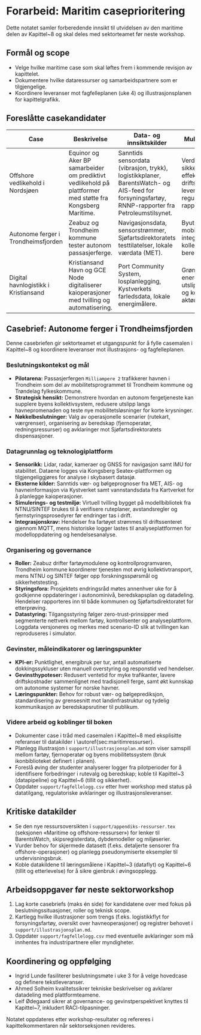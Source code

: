 # Forarbeid: Maritim caseprioritering

Dette notatet samler forberedende innsikt til utvidelsen av den maritime delen av Kapittel~8 og skal deles med sektorteamet før neste workshop.


## Formål og scope
- Velge hvilke maritime case som skal løftes frem i kommende revisjon av kapittelet.
- Dokumentere hvilke dataressurser og samarbeidspartnere som er tilgjengelige.
- Koordinere leveranser mot fagfelleplanen (uke 4) og illustrasjonsplanen for kapittelgrafikk.

## Foreslåtte casekandidater
| Case | Beskrivelse | Data- og innsiktskilder | Mulige vinklinger |
| --- | --- | --- | --- |
| Offshore vedlikehold i Nordsjøen | Equinor og Aker BP samarbeider om prediktivt vedlikehold på plattformer med støtte fra Kongsberg Maritime. | Sanntids sensordata (vibrasjon, trykk), logistikkplaner, BarentsWatch- og AIS-feed for forsyningsfartøy, RNNP-rapporter fra Petroleumstilsynet. | Verdikjede for sikkerhet og effektivitet: koble driftssenter, leverandørkjede og regulatoriske rapporteringskrav. |
| Autonome ferger i Trondheimsfjorden | Zeabuz og Trondheim kommune tester autonom passasjerferge. | Navigasjonsdata, sensorstrømmer, Sjøfartsdirektoratets testtilatelser, lokale værdata (MET). | Byutvikling og mobilitet: integrasjon mot kollektivsystem og beredskap. |
| Digital havnlogistikk i Kristiansand | Kristiansand Havn og GCE Node digitaliserer kaioperasjoner med tvilling og automatisering. | Port Community System, losplanlegging, Kystverkets farledsdata, lokale energimålere. | Grønne havner: energiflyt, utslippsreduksjoner og koordinering av aktører. |

## Casebrief: Autonome ferger i Trondheimsfjorden

Denne casebriefen gir sektorteamet et utgangspunkt for å fylle casemalen i Kapittel~8 og koordinere leveranser mot illustrasjons- og fagfelleplanen.

### Beslutningskontekst og mål
- **Pilotarena:** Passasjerfergen ``Milliampere 2`` trafikkerer havnen i Trondheim som del av mobilitetsprogrammet til Trondheim kommune og Trøndelag fylkeskommune.
- **Strategisk hensikt:** Demonstrere hvordan en autonom fergetjeneste kan supplere byens kollektivsystem, redusere utslipp langs havnepromenaden og teste nye mobilitetsløsninger for korte krysninger.
- **Nøkkelbeslutninger:** Valg av operasjonelle scenarier (rutekart, værgrenser), organisering av beredskap (fjernoperatør, redningsressurser) og avklaringer mot Sjøfartsdirektoratets dispensasjoner.

### Datagrunnlag og teknologiplattform
- **Sensorikk:** Lidar, radar, kameraer og GNSS for navigasjon samt IMU for stabilitet. Dataene logges via Kongsberg Seatex-plattformen og tilgjengeliggjøres for analyse i skybasert datasjø.
- **Eksterne kilder:** Sanntids vær- og bølgeprognoser fra MET, AIS- og havneinformasjon via Kystverket samt vannstandsdata fra Kartverket for å planlegge kaioperasjoner.
- **Simulerings- og testmiljø:** Virtuell tvilling bygget på modellbibliotek fra NTNU/SINTEF brukes til å verifisere ruteplaner, avstandsregler og fjernstyringsprosedyrer før endringer tas i drift.
- **Integrasjonskrav:** Hendelser fra fartøyet strømmes til driftssenteret gjennom MQTT, mens historiske logger lastes til analyseplattformen for modelloppdatering og hendelsesanalyse.

### Organisering og governance
- **Roller:** Zeabuz drifter fartøymodulene og kontrollprogramvaren, Trondheim kommune koordinerer tjenesten mot øvrig kollektivtransport, mens NTNU og SINTEF følger opp forskningsspørsmål og sikkerhetstesting.
- **Styringsfora:** Prosjektets endringsråd møtes annenhver uke for å godkjenne oppdateringer i autonominivå, beredskapsplan og datadeling. Hendelser rapporteres inn til både kommunen og Sjøfartsdirektoratet for etterprøving.
- **Datastyring:** Tilgangsstyring følger zero-trust-prinsipper med segmenterte nettverk mellom fartøy, kontrollsenter og analyseplattform. Loggdata versjoneres og merkes med scenario-ID slik at tvillingen kan reproduseres i simulator.

### Gevinster, måleindikatorer og læringspunkter
- **KPI-er:** Punktlighet, energibruk per tur, antall automatiserte dokkingssykluser uten manuell overstyring og responstid ved hendelser.
- **Gevinsthypoteser:** Redusert ventetid for myke trafikanter, lavere driftskostnader sammenlignet med tradisjonell ferge, samt økt kunnskap om autonome systemer for norske havner.
- **Læringspunkter:** Behov for robust vær- og bølgeprediksjon, standardisering av grensesnitt mot landinfrastruktur og tydelig kommunikasjon av beredskapsrutiner til publikum.

### Videre arbeid og koblinger til boken
- Dokumenter case i tråd med casemalen i Kapittel~8 med eksplisitte referanser til datakilder i \autoref{sec:maritimressurser}.
- Planlegg illustrasjon i `support/illustrasjonsplan.md` som viser samspill mellom fartøy, fjernoperatør og byens mobilitetssystem (bruk ikonbiblioteket definert i planen).
- Foreslå øving der studenter analyserer logger fra pilotperioder for å identifisere forbedringer i rutevalg og beredskap; koble til Kapittel~3 (datapipeline) og Kapittel~6 (tillit og sikkerhet).
- Oppdater `support/fagfellelogg.csv` etter hver workshop med status på datatilgang, regulatoriske avklaringer og illustrasjonsleveranser.

## Kritiske datakilder
- Se den nye ressursoversikten i `support/appendiks-ressurser.tex` (seksjonen «Maritime og offshore-ressurser») for lenker til BarentsWatch, skipsregisterdata, dybdemodeller og miljøserier.
- Vurder behov for skjermede datasett (f.eks. detaljerte sensorer fra offshore-operasjoner) og planlegg pseudonymiserte eksempler til undervisningsbruk.
- Koble datakildene til læringsmålene i Kapittel~3 (dataflyt) og Kapittel~6 (tillit og etterlevelse) for å sikre gjenbruk i øvingsopplegg.

## Arbeidsoppgaver før neste sektorworkshop
1. Lag korte casebriefs (maks én side) for kandidatene over med fokus på beslutningssituasjoner, roller og teknisk scope.
2. Kartlegg hvilke illustrasjoner som trengs (f.eks. logistikkflyt for forsyningsfartøy, oversikt over havneoperasjoner) og registrer behovet i `support/illustrasjonsplan.md`.
3. Oppdater `support/fagfellelogg.csv` med eventuelle avklaringer som må innhentes fra industripartnere eller myndigheter.

## Koordinering og oppfølging
- Ingrid Lunde fasiliterer beslutningsmøte i uke 3 for å velge hovedcase og definere tekstleveranser.
- Ahmed Solheim kvalitetssikrer tekniske beskrivelser og avklarer datadeling med plattformteamene.
- Leif Ødegaard sikrer at governance- og gevinstperspektivet knyttes til Kapittel~7, inkludert RACI-tilpasninger.

Notatet oppdateres etter workshop-resultater og refereres i kapittelkommentaren når sektorseksjonen revideres.
